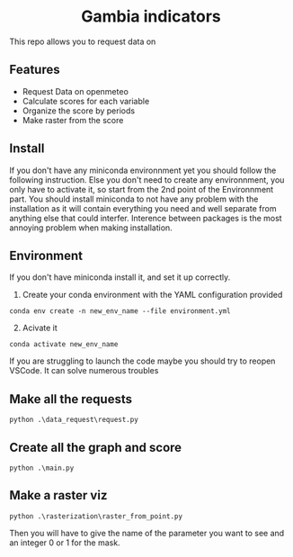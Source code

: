 <div style="text-align: center;">
    <h1>Gambia indicators</h1>
</div>


This repo allows you to request data on 

## Features

- Request Data on openmeteo
- Calculate scores for each variable
- Organize the score by periods
- Make raster from the score 

## Install
If you don't have any miniconda environnment yet you should follow the following instruction. Else you don't need to create any environnment, you only have to activate it, so start from the 2nd point of the Environnment part.
You should install miniconda to not have any problem with the installation as it will contain everything you need and well separate from anything else that could interfer. Interence between packages is the most annoying problem when making installation.

## Environment

If you don't have miniconda install it, and set it up correctly.

1. Create your conda environment with the YAML configuration provided
```
conda env create -n new_env_name --file environment.yml
```
2. Acivate it
```
conda activate new_env_name
```

If you are struggling to launch the code maybe you should try to reopen VSCode. It can solve numerous troubles


## Make all the requests
```
python .\data_request\request.py
```

## Create all the graph and score

```
python .\main.py
```

## Make a raster viz
```
python .\rasterization\raster_from_point.py    
```
Then you will have to give the name of the parameter you want to see and an integer 0 or 1 for the mask.
